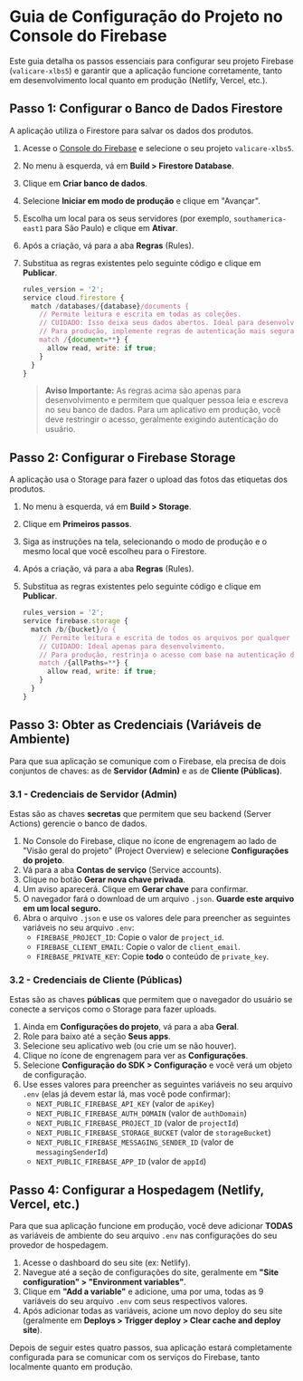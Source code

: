# Guia de Configuração do Projeto no Console do Firebase

Este guia detalha os passos essenciais para configurar seu projeto Firebase (`valicare-xlbs5`) e garantir que a aplicação funcione corretamente, tanto em desenvolvimento local quanto em produção (Netlify, Vercel, etc.).

## Passo 1: Configurar o Banco de Dados Firestore

A aplicação utiliza o Firestore para salvar os dados dos produtos.

1.  Acesse o [Console do Firebase](https://console.firebase.google.com/) e selecione o seu projeto `valicare-xlbs5`.
2.  No menu à esquerda, vá em **Build > Firestore Database**.
3.  Clique em **Criar banco de dados**.
4.  Selecione **Iniciar em modo de produção** e clique em "Avançar".
5.  Escolha um local para os seus servidores (por exemplo, `southamerica-east1` para São Paulo) e clique em **Ativar**.
6.  Após a criação, vá para a aba **Regras** (Rules).
7.  Substitua as regras existentes pelo seguinte código e clique em **Publicar**.

    ```javascript
    rules_version = '2';
    service cloud.firestore {
      match /databases/{database}/documents {
        // Permite leitura e escrita em todas as coleções.
        // CUIDADO: Isso deixa seus dados abertos. Ideal para desenvolvimento.
        // Para produção, implemente regras de autenticação mais seguras.
        match /{document=**} {
          allow read, write: if true;
        }
      }
    }
    ```

    > **Aviso Importante:** As regras acima são apenas para desenvolvimento e permitem que qualquer pessoa leia e escreva no seu banco de dados. Para um aplicativo em produção, você deve restringir o acesso, geralmente exigindo autenticação do usuário.

## Passo 2: Configurar o Firebase Storage

A aplicação usa o Storage para fazer o upload das fotos das etiquetas dos produtos.

1.  No menu à esquerda, vá em **Build > Storage**.
2.  Clique em **Primeiros passos**.
3.  Siga as instruções na tela, selecionando o modo de produção e o mesmo local que você escolheu para o Firestore.
4.  Após a criação, vá para a aba **Regras** (Rules).
5.  Substitua as regras existentes pelo seguinte código e clique em **Publicar**.

    ```javascript
    rules_version = '2';
    service firebase.storage {
      match /b/{bucket}/o {
        // Permite leitura e escrita de todos os arquivos por qualquer pessoa.
        // CUIDADO: Ideal apenas para desenvolvimento.
        // Para produção, restrinja o acesso com base na autenticação do usuário.
        match /{allPaths=**} {
          allow read, write: if true;
        }
      }
    }
    ```

## Passo 3: Obter as Credenciais (Variáveis de Ambiente)

Para que sua aplicação se comunique com o Firebase, ela precisa de dois conjuntos de chaves: as de **Servidor (Admin)** e as de **Cliente (Públicas)**.

### 3.1 - Credenciais de Servidor (Admin)

Estas são as chaves **secretas** que permitem que seu backend (Server Actions) gerencie o banco de dados.

1.  No Console do Firebase, clique no ícone de engrenagem ao lado de "Visão geral do projeto" (Project Overview) e selecione **Configurações do projeto**.
2.  Vá para a aba **Contas de serviço** (Service accounts).
3.  Clique no botão **Gerar nova chave privada**.
4.  Um aviso aparecerá. Clique em **Gerar chave** para confirmar.
5.  O navegador fará o download de um arquivo `.json`. **Guarde este arquivo em um local seguro.**
6.  Abra o arquivo `.json` e use os valores dele para preencher as seguintes variáveis no seu arquivo `.env`:
    *   `FIREBASE_PROJECT_ID`: Copie o valor de `project_id`.
    *   `FIREBASE_CLIENT_EMAIL`: Copie o valor de `client_email`.
    *   `FIREBASE_PRIVATE_KEY`: Copie **todo** o conteúdo de `private_key`.

### 3.2 - Credenciais de Cliente (Públicas)

Estas são as chaves **públicas** que permitem que o navegador do usuário se conecte a serviços como o Storage para fazer uploads.

1.  Ainda em **Configurações do projeto**, vá para a aba **Geral**.
2.  Role para baixo até a seção **Seus apps**.
3.  Selecione seu aplicativo web (ou crie um se não houver).
4.  Clique no ícone de engrenagem para ver as **Configurações**.
5.  Selecione **Configuração do SDK > Configuração** e você verá um objeto de configuração.
6.  Use esses valores para preencher as seguintes variáveis no seu arquivo `.env` (elas já devem estar lá, mas você pode confirmar):
    *   `NEXT_PUBLIC_FIREBASE_API_KEY` (valor de `apiKey`)
    *   `NEXT_PUBLIC_FIREBASE_AUTH_DOMAIN` (valor de `authDomain`)
    *   `NEXT_PUBLIC_FIREBASE_PROJECT_ID` (valor de `projectId`)
    *   `NEXT_PUBLIC_FIREBASE_STORAGE_BUCKET` (valor de `storageBucket`)
    *   `NEXT_PUBLIC_FIREBASE_MESSAGING_SENDER_ID` (valor de `messagingSenderId`)
    *   `NEXT_PUBLIC_FIREBASE_APP_ID` (valor de `appId`)

## Passo 4: Configurar a Hospedagem (Netlify, Vercel, etc.)

Para que sua aplicação funcione em produção, você deve adicionar **TODAS** as variáveis de ambiente do seu arquivo `.env` nas configurações do seu provedor de hospedagem.

1.  Acesse o dashboard do seu site (ex: Netlify).
2.  Navegue até a seção de configurações do site, geralmente em **"Site configuration" > "Environment variables"**.
3.  Clique em **"Add a variable"** e adicione, uma por uma, todas as 9 variáveis do seu arquivo `.env` com seus respectivos valores.
4.  Após adicionar todas as variáveis, acione um novo deploy do seu site (geralmente em **Deploys > Trigger deploy > Clear cache and deploy site**).

Depois de seguir estes quatro passos, sua aplicação estará completamente configurada para se comunicar com os serviços do Firebase, tanto localmente quanto em produção.
